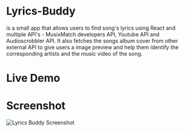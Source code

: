# Lyrics-Buddy

is a small app that allows users to find song's lyrics using React and multiple API's - MusixMatch developers API, Youtube API and Audioscrobbler API. 
It also fetches the songs album cover from other external API to give users a image preview and help them identify the corresponding artists and the music video of the song.

# Live Demo


# Screenshot
![Lyrics Buddy Screenshot](https://user-images.githubusercontent.com/55742997/74413839-dc5e4980-4e48-11ea-8001-6f6e5922fa7a.jpg)

